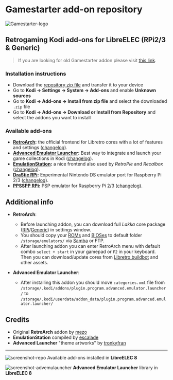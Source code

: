 # Gamestarter add-on repository
![Gamestarter-logo](https://github.com/bite-your-idols/gamestarter/raw/master/packages/assets/gamestarter-logo-dark.jpg)

## Retrogaming Kodi add-ons for LibreELEC (RPi2/3 & Generic)

> If you are looking for old Gamestarter addon please visit [this link](https://goo.gl/KYwp4q).

### Installation instructions
- Download the [repository zip file](https://goo.gl/m36qLT) and transfer it to your device
- Go to **Kodi → Settings → System → Add-ons** and enable **Unknown sources**
- Go to **Kodi → Add-ons → Install from zip file** and select the downloaded `.zip` file
- Go to **Kodi → Add-ons → Download or Install from Repository** and select the addons you want to install


### Available add-ons
- **[RetroArch](http://www.retroarch.com/):** the official frontend for Libretro cores with a lot of features and settings ([changelog](https://github.com/bite-your-idols/Gamestarter/blob/master/repository.gamestarter/game.retroarch/changelog.txt)).
- **[Advanced Emulator Launcher](http://forum.kodi.tv/showthread.php?tid=287826):** Best way to integrate and launch your game collections in Kodi ([changelog](https://github.com/bite-your-idols/Gamestarter/blob/master/repository.gamestarter/plugin.program.advanced.emulator.launcher/changelog.txt)).
- **[EmulationStation](http://emulationstation.org/):** a nice frontend also used by *RetroPie* and *Recalbox* ([changelog](https://github.com/bite-your-idols/Gamestarter/blob/master/repository.gamestarter/game.emulationstation/changelog.txt)).
- **[DraStic RPi](https://www.raspberrypi.org/forums/viewtopic.php?t=170820&p=1104991):** Experimental Nintendo DS emulator port for Raspberry Pi 2/3 ([changelog](https://github.com/bite-your-idols/Gamestarter/blob/master/repository.gamestarter/game.drastic/changelog.txt)).
- **[PPSSPP RPi](http://ppsspp.org/):** PSP emulator for Raspberry Pi 2/3 ([changelog](https://github.com/bite-your-idols/Gamestarter/blob/master/repository.gamestarter/game.ppsspp/changelog.txt)).

## Additional info
- **RetroArch**:
  - Before launching addon, you can download full *Lakka* core package ([RPi](https://github.com/bite-your-idols/Gamestarter/tree/master/packages/libretro-cores-RPi)/[Generic](https://github.com/bite-your-idols/Gamestarter/tree/master/packages/libretro-cores-Gen)) in settings window.
  - You should copy your [ROMs](https://github.com/libretro/Lakka/wiki/ROMs) and [BIOSes](https://github.com/libretro/Lakka/wiki/BIOSes) to default folder `/storage/emulators/` via [Samba](https://wiki.libreelec.tv/index.php?title=Accessing_LibreELEC#tab=Samba_2FSMB) or FTP.
  - After launching addon you can enter RetroArch menu with default combo `select + start` in your gamepad or `F2` in your keyboard. Then you can download/update cores from [Libretro buildbot](https://buildbot.libretro.com/nightly/linux/armhf/latest/) and other assets.
  
- **Advanced Emulator Launcher**:
  - After installing this addon you should move `categories.xml` file from `/storage/.kodi/addons/plugin.program.advanced.emulator.launcher/` to `/storage/.kodi/userdata/addon_data/plugin.program.advanced.emulator.launcher/`

## Credits
- Original **RetroArch** addon by [mezo](http://openelec.tv/forum/128-addons/72972-retroarch-addon-arm-rpi)
- **EmulationStation** compiled by [escalade](https://forum.libreelec.tv/thread-302.html)
- **Advanced Launcher** "theme artworks" by [tronkyfran](https://github.com/HerbFargus/es-theme-tronkyfran)

---
![screenshot-repo](https://github.com/bite-your-idols/Gamestarter-Pi/raw/master/packages/assets/screenshot-addonrepo.png)
Available add-ons installed in **LibreELEC 8**

![screenshot-advemulauncher](https://github.com/bite-your-idols/Gamestarter-Pi/raw/master/packages/assets/screenshot-estuary-ael-systems.png)
**Advanced Emulator Launcher** library in **LibreELEC 8**
